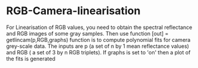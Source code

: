 # RGB-Camera-linearisation

For Linearisation of RGB values, you need to obtain the spectral reflectance and RGB images of some gray samples.
Then use function [out] = getlincam(p,RGB,graphs)
function is to compute polynomial fits for camera grey-scale data. The inputs are p (a set of n by
1 mean reflectance values) and RGB ( a set of 3 by n RGB triplets). If graphs is set to 'on' then
a plot of the fits is generated
